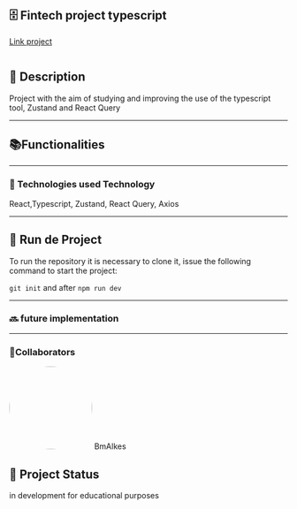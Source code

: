 <h2>🗄️ Fintech project typescript</h2>

<p><a href="">Link project</a></p>

<img src=""/>

<h2>📝 Description</h2>
<p>Project with the aim of studying and improving the use of the typescript tool, Zustand and React Query</p>

<hr/>

<h2>📚Functionalities</h2>
<p></p>
  <hr/>
<h3>🔧
Technologies used
Technology</h3>

<p>React,Typescript, Zustand, React Query, Axios</p>

<hr/>
<h2>🚀 Run de Project</h2>
<p>To run the repository it is necessary to clone it, issue the following command to start the project: </p>

`git init`
and after
`npm run dev`

<hr/>
  
<h3>🔜 future implementation</h3>

  <hr/>
<h3>  
🤝Collaborators</h3>
  
<img src="https://www.github.com/BmAlkes.png" width="150px" style="border-radius:50%"/>
BmAlkes
<h2>🎯 Project Status</h2>
<p>in development for educational purposes</p>

